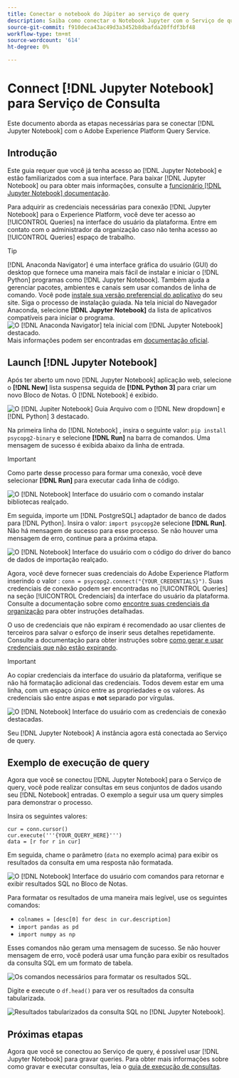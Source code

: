 ```yaml
---
title: Conectar o notebook do Júpiter ao serviço de query
description: Saiba como conectar o Notebook Jupyter com o Serviço de query da Adobe Experience Platform.
source-git-commit: f910deca43ac49d3a3452b8dbafda20ffdf3bf48
workflow-type: tm+mt
source-wordcount: '614'
ht-degree: 0%

---
```


# Connect [!DNL Jupyter Notebook] para Serviço de Consulta

Este documento aborda as etapas necessárias para se conectar [!DNL Jupyter Notebook] com o Adobe Experience Platform Query Service.

## Introdução

Este guia requer que você já tenha acesso ao [!DNL Jupyter Notebook] e estão familiarizados com a sua interface. Para baixar [!DNL Jupyter Notebook] ou para obter mais informações, consulte a [funcionário [!DNL Jupyter Notebook] documentação](https://jupyter.org/).

Para adquirir as credenciais necessárias para conexão [!DNL Jupyter Notebook] para o Experience Platform, você deve ter acesso ao [!UICONTROL Queries] na interface do usuário da plataforma. Entre em contato com o administrador da organização caso não tenha acesso ao [!UICONTROL Queries] espaço de trabalho.

>[!TIP]
>
>[!DNL Anaconda Navigator] é uma interface gráfica do usuário (GUI) do desktop que fornece uma maneira mais fácil de instalar e iniciar o [!DNL Python] programas como [!DNL Jupyter Notebook]. Também ajuda a gerenciar pacotes, ambientes e canais sem usar comandos de linha de comando.
>Você pode [instale sua versão preferencial do aplicativo](https://docs.anaconda.com/anaconda/install/) do seu site.
>Siga o processo de instalação guiada. Na tela inicial do Navegador Anaconda, selecione **[!DNL Jupyter Notebook]** da lista de aplicativos compatíveis para iniciar o programa.
>![O [!DNL Anaconda Navigator] tela inicial com [!DNL Jupyter Notebook] destacado.](../images/clients/jupyter-notebook/anaconda-navigator-home.png)
>Mais informações podem ser encontradas em [documentação oficial](https://docs.anaconda.com/anaconda/navigator/).

## Launch [!DNL Jupyter Notebook]

Após ter aberto um novo [!DNL Jupyter Notebook] aplicação web, selecione o **[!DNL New]** lista suspensa seguida de **[!DNL Python 3]** para criar um novo Bloco de Notas. O [!DNL Notebook] é exibido.

![O [!DNL Jupiter Notebook] Guia Arquivo com o [!DNL New dropdown] e [!DNL Python] 3 destacado.](../images/clients/jupyter-notebook/new-notebook.png)

Na primeira linha do [!DNL Notebook] , insira o seguinte valor: `pip install psycopg2-binary` e selecione **[!DNL Run]** na barra de comandos. Uma mensagem de sucesso é exibida abaixo da linha de entrada.

>[!IMPORTANT]
>
>Como parte desse processo para formar uma conexão, você deve selecionar **[!DNL Run]** para executar cada linha de código.

![O [!DNL Notebook] Interface do usuário com o comando instalar bibliotecas realçado.](../images/clients/jupyter-notebook/install-library.png)

Em seguida, importe um [!DNL PostgreSQL] adaptador de banco de dados para [!DNL Python]. Insira o valor: `import psycopg2`e selecione **[!DNL Run]**. Não há mensagem de sucesso para esse processo. Se não houver uma mensagem de erro, continue para a próxima etapa.

![O [!DNL Notebook] Interface do usuário com o código do driver do banco de dados de importação realçado.](../images/clients/jupyter-notebook/import-dbdriver.png)

Agora, você deve fornecer suas credenciais do Adobe Experience Platform inserindo o valor : `conn = psycopg2.connect("{YOUR_CREDENTIALS}")`. Suas credenciais de conexão podem ser encontradas no [!UICONTROL Queries] na seção [!UICONTROL Credenciais] da interface do usuário da plataforma. Consulte a documentação sobre como [encontre suas credenciais da organização](../ui/credentials.md) para obter instruções detalhadas.

O uso de credenciais que não expiram é recomendado ao usar clientes de terceiros para salvar o esforço de inserir seus detalhes repetidamente. Consulte a documentação para obter instruções sobre [como gerar e usar credenciais que não estão expirando](../ui/credentials.md#non-expiring-credentials).

>[!IMPORTANT]
>
>Ao copiar credenciais da interface do usuário da plataforma, verifique se não há formatação adicional das credenciais. Todos devem estar em uma linha, com um espaço único entre as propriedades e os valores. As credenciais são entre aspas e **not** separado por vírgulas.

![O [!DNL Notebook] Interface do usuário com as credenciais de conexão destacadas.](../images/clients/jupyter-notebook/provide-credentials.png)

Seu [!DNL Jupyter Notebook] A instância agora está conectada ao Serviço de query.

## Exemplo de execução de query

Agora que você se conectou [!DNL Jupyter Notebook] para o Serviço de query, você pode realizar consultas em seus conjuntos de dados usando seu [!DNL Notebook] entradas. O exemplo a seguir usa um query simples para demonstrar o processo.

Insira os seguintes valores:

```console
cur = conn.cursor()
cur.execute('''{YOUR_QUERY_HERE}''')
data = [r for r in cur]
```

Em seguida, chame o parâmetro (`data` no exemplo acima) para exibir os resultados da consulta em uma resposta não formatada.

![O [!DNL Notebook] Interface do usuário com comandos para retornar e exibir resultados SQL no Bloco de Notas.](../images/clients/jupyter-notebook/example-query.png)

Para formatar os resultados de uma maneira mais legível, use os seguintes comandos:

- `colnames = [desc[0] for desc in cur.description]`
- `import pandas as pd`
- `import numpy as np`

Esses comandos não geram uma mensagem de sucesso. Se não houver mensagem de erro, você poderá usar uma função para exibir os resultados da consulta SQL em um formato de tabela.

![Os comandos necessários para formatar os resultados SQL.](../images/clients/jupyter-notebook/format-results-commands.png)

Digite e execute o `df.head()` para ver os resultados da consulta tabularizada.

![Resultados tabularizados da consulta SQL no [!DNL Jupyter Notebook].](../images/clients/jupyter-notebook/format-results-output.png)

## Próximas etapas

Agora que você se conectou ao Serviço de query, é possível usar [!DNL Jupyter Notebook] para gravar queries. Para obter mais informações sobre como gravar e executar consultas, leia o [guia de execução de consultas](../best-practices/writing-queries.md).
